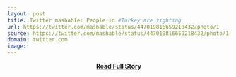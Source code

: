 ```yaml
---
layout: post
title: Twitter mashable: People in #Turkey are fighting 
url: https://twitter.com/mashable/status/447019816659218432/photo/1
source: https://twitter.com/mashable/status/447019816659218432/photo/1
domain: twitter.com
image: 
---
```


<p></p>
<center><p><a href="https://twitter.com/mashable/status/447019816659218432/photo/1" style='padding:25px; font-sze:18px; font-weight: bold;'>Read Full Story</a></p></center>
